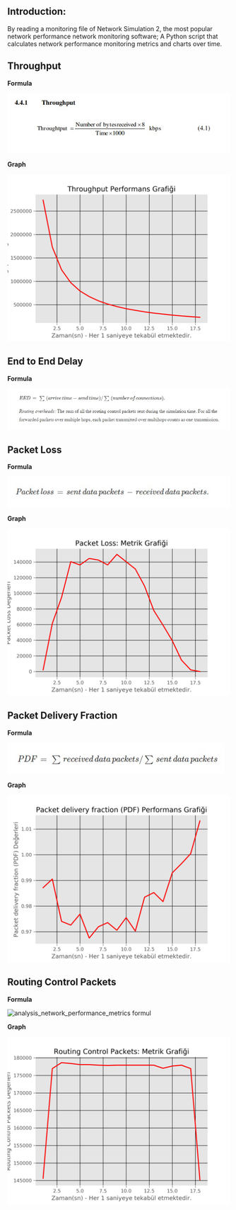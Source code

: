 ## Introduction:

By reading a monitoring file of Network Simulation 2, the most popular network performance network monitoring software; A Python script that calculates network performance monitoring metrics and charts over time.

## Throughput

**Formula**

![analysis_network_performance_metrics formul](https://github.com/sabrierayozbek/analysis_network_performance_metrics/blob/master/Throughput/formul.png)

**Graph**

![analysis_network_performance_metrics graph](https://github.com/sabrierayozbek/analysis_network_performance_metrics/blob/master/Throughput/grafik.png)

## End to End Delay

**Formula**

![analysis_network_performance_metrics formul](https://github.com/sabrierayozbek/analysis_network_performance_metrics/blob/master/EDD/formul.png)

## Packet Loss

**Formula**

![analysis_network_performance_metrics formul](https://github.com/sabrierayozbek/analysis_network_performance_metrics/blob/master/PL/formul.png)

**Graph**

![analysis_network_performance_metrics graph](https://github.com/sabrierayozbek/analysis_network_performance_metrics/blob/master/PL/grafik.png)

## Packet Delivery Fraction

**Formula**

![analysis_network_performance_metrics formul](https://github.com/sabrierayozbek/analysis_network_performance_metrics/blob/master/PDF/formul.png)

**Graph**

![analysis_network_performance_metrics graph](https://github.com/sabrierayozbek/analysis_network_performance_metrics/blob/master/PDF/grafik.png)

## Routing Control Packets

**Formula**

![analysis_network_performance_metrics formul](https://github.com/sabrierayozbek/analysis_network_performance_metrics/blob/master/RCP/formul.png)

**Graph**

![analysis_network_performance_metrics graph](https://github.com/sabrierayozbek/analysis_network_performance_metrics/blob/master/RCP/grafik.png)
